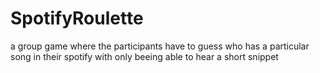 # SpotifyRoulette
a group game where the participants have to guess who has a particular song in their spotify with only beeing able to hear a short snippet 
